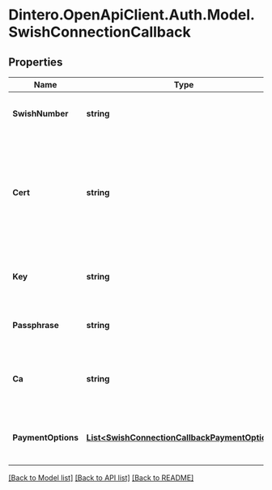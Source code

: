 # Dintero.OpenApiClient.Auth.Model.SwishConnectionCallback

## Properties

Name | Type | Description | Notes
------------ | ------------- | ------------- | -------------
**SwishNumber** | **string** | The merchant&#39;s Swish number | 
**Cert** | **string** | Base 64 encoded string of the certificate. Can be in PEM or P12 format. If PEM, key and ca are required.  | [optional] 
**Key** | **string** | Base 64 encoded string of the public key | [optional] 
**Passphrase** | **string** | The passphrase for the certificate | [optional] 
**Ca** | **string** | Base 64 encoded string of the CA of the certificate | [optional] 
**PaymentOptions** | [**List&lt;SwishConnectionCallbackPaymentOptions&gt;**](SwishConnectionCallbackPaymentOptions.md) | Payment options to enable for this connection  | [optional] 

[[Back to Model list]](../README.md#documentation-for-models) [[Back to API list]](../README.md#documentation-for-api-endpoints) [[Back to README]](../README.md)

